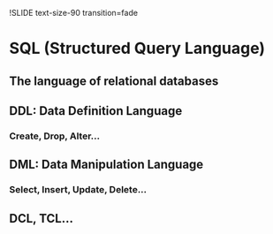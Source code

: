 !SLIDE text-size-90 transition=fade

SQL (Structured Query Language)
===

## The language of relational databases

## DDL: Data Definition Language
### Create, Drop, Alter...
## DML: Data Manipulation Language
### Select, Insert, Update, Delete...
## DCL, TCL...
